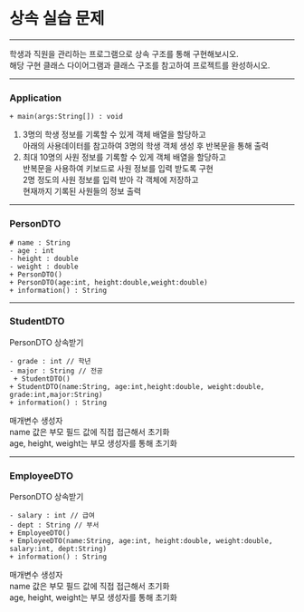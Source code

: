 # 상속 실습 문제

---

학생과 직원을 관리하는 프로그램으로 상속 구조를 통해 구현해보시오. <Br>
해당 구현 클래스 다이어그램과 클래스 구조를 참고하여 프로젝트를 완성하시오.<br>

---

### Application
    + main(args:String[]) : void
1. 3명의 학생 정보를 기록할 수 있게 객체 배열을 할당하고<br>
아래의 사용데이터를 참고하여 3명의 학생 객체 생성 후 반복문을 통해 출력<br>
2. 최대 10명의 사원 정보를 기록할 수 있게 객체 배열을 할당하고<br>
반복문을 사용하여 키보드로 사원 정보를 입력 받도록 구현<br>
2명 정도의 사원 정보를 입력 받아 각 객체에 저장하고<br>
현재까지 기록된 사원들의 정보 출력

---

### PersonDTO
    # name : String
    - age : int
    - height : double
    - weight : double
    + PersonDTO()
    + PersonDTO(age:int, height:double,weight:double)
    + information() : String

---

### StudentDTO
PersonDTO 상속받기<br>

    - grade : int // 학년
    - major : String // 전공
     + StudentDTO()
    + StudentDTO(name:String, age:int,height:double, weight:double, grade:int,major:String)
    + information() : String

매개변수 생성자<br>
name 값은 부모 필드 값에 직접 접근해서 초기화<br>
age, height, weight는 부모 생성자를 통해 초기화

---

### EmployeeDTO
PersonDTO 상속받기<br>

    - salary : int // 급여
    - dept : String // 부서
    + EmployeeDTO()
    + EmployeeDTO(name:String, age:int, height:double, weight:double, salary:int, dept:String)
    + information() : String

매개변수 생성자<br>
name 값은 부모 필드 값에 직접 접근해서 초기화<br>
age, height, weight는 부모 생성자를 통해 초기화<br>
